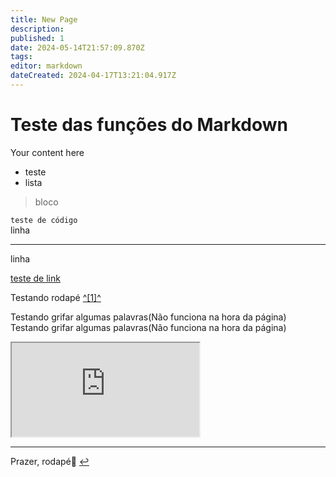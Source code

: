 ```yaml
---
title: New Page
description: 
published: 1
date: 2024-05-14T21:57:09.870Z
tags: 
editor: markdown
dateCreated: 2024-04-17T13:21:04.917Z
---
```


# Teste das funções do Markdown

Your content here

-   teste
-   lista

> bloco

`teste de código`  
linha

---

linha

[teste de link](https://www.youtube.com/watch?v=dQw4w9WgXcQ)

Testando rodapé [^\[1\]^](#fn1)

Testando grifar algumas palavras(Não funciona na hora da página)
Testando grifar algumas palavras(Não funciona na hora da página)

<iframe src="https://www.google.com/" title="Compras aqui"></iframe>

---

Prazer, rodapé🤝 [↩︎](#fnref1)